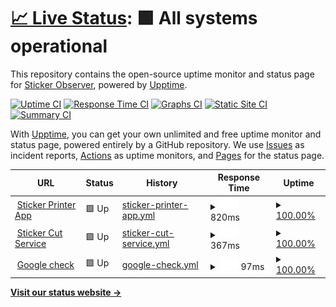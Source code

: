 # [📈 Live Status](https://avaleriani.github.io/sticker-printer): <!--live status--> **🟩 All systems operational**

This repository contains the open-source uptime monitor and status page for [Sticker Observer](https://sticker.observer/), powered by [Upptime](https://github.com/upptime/upptime).

[![Uptime CI](https://github.com/koj-co/upptime/workflows/Uptime%20CI/badge.svg)](https://github.com/koj-co/upptime/actions?query=workflow%3A%22Uptime+CI%22)
[![Response Time CI](https://github.com/koj-co/upptime/workflows/Response%20Time%20CI/badge.svg)](https://github.com/koj-co/upptime/actions?query=workflow%3A%22Response+Time+CI%22)
[![Graphs CI](https://github.com/koj-co/upptime/workflows/Graphs%20CI/badge.svg)](https://github.com/koj-co/upptime/actions?query=workflow%3A%22Graphs+CI%22)
[![Static Site CI](https://github.com/koj-co/upptime/workflows/Static%20Site%20CI/badge.svg)](https://github.com/koj-co/upptime/actions?query=workflow%3A%22Static+Site+CI%22)
[![Summary CI](https://github.com/koj-co/upptime/workflows/Summary%20CI/badge.svg)](https://github.com/koj-co/upptime/actions?query=workflow%3A%22Summary+CI%22)

With [Upptime](https://upptime.js.org), you can get your own unlimited and free uptime monitor and status page, powered entirely by a GitHub repository. We use [Issues](https://github.com/avaleriani/sticker-printer/issues) as incident reports, [Actions](https://github.com/avaleriani/sticker-printer/actions) as uptime monitors, and [Pages](https://avaleriani.github.io/sticker-printer) for the status page.

<!--start: status pages-->
<!-- This summary is generated by Upptime (https://github.com/upptime/upptime) -->
<!-- Do not edit this manually, your changes will be overwritten -->
<!-- prettier-ignore -->
| URL | Status | History | Response Time | Uptime |
| --- | ------ | ------- | ------------- | ------ |
| <img alt="" src="https://favicons.githubusercontent.com/sticker.observer" height="13"> [Sticker Printer App](https://sticker.observer/) | 🟩 Up | [sticker-printer-app.yml](https://github.com/avaleriani/sticker-uptime-monitor/commits/HEAD/history/sticker-printer-app.yml) | <details><summary><img alt="Response time graph" src="./graphs/sticker-printer-app/response-time-week.png" height="20"> 820ms</summary><br><a href="https://avaleriani.github.io/sticker-printer/history/sticker-printer-app"><img alt="Response time 1035" src="https://img.shields.io/endpoint?url=https%3A%2F%2Fraw.githubusercontent.com%2Favaleriani%2Fsticker-uptime-monitor%2FHEAD%2Fapi%2Fsticker-printer-app%2Fresponse-time.json"></a><br><a href="https://avaleriani.github.io/sticker-printer/history/sticker-printer-app"><img alt="24-hour response time 967" src="https://img.shields.io/endpoint?url=https%3A%2F%2Fraw.githubusercontent.com%2Favaleriani%2Fsticker-uptime-monitor%2FHEAD%2Fapi%2Fsticker-printer-app%2Fresponse-time-day.json"></a><br><a href="https://avaleriani.github.io/sticker-printer/history/sticker-printer-app"><img alt="7-day response time 820" src="https://img.shields.io/endpoint?url=https%3A%2F%2Fraw.githubusercontent.com%2Favaleriani%2Fsticker-uptime-monitor%2FHEAD%2Fapi%2Fsticker-printer-app%2Fresponse-time-week.json"></a><br><a href="https://avaleriani.github.io/sticker-printer/history/sticker-printer-app"><img alt="30-day response time 982" src="https://img.shields.io/endpoint?url=https%3A%2F%2Fraw.githubusercontent.com%2Favaleriani%2Fsticker-uptime-monitor%2FHEAD%2Fapi%2Fsticker-printer-app%2Fresponse-time-month.json"></a><br><a href="https://avaleriani.github.io/sticker-printer/history/sticker-printer-app"><img alt="1-year response time 1035" src="https://img.shields.io/endpoint?url=https%3A%2F%2Fraw.githubusercontent.com%2Favaleriani%2Fsticker-uptime-monitor%2FHEAD%2Fapi%2Fsticker-printer-app%2Fresponse-time-year.json"></a></details> | <details><summary><a href="https://avaleriani.github.io/sticker-printer/history/sticker-printer-app">100.00%</a></summary><a href="https://avaleriani.github.io/sticker-printer/history/sticker-printer-app"><img alt="All-time uptime 99.97%" src="https://img.shields.io/endpoint?url=https%3A%2F%2Fraw.githubusercontent.com%2Favaleriani%2Fsticker-uptime-monitor%2FHEAD%2Fapi%2Fsticker-printer-app%2Fuptime.json"></a><br><a href="https://avaleriani.github.io/sticker-printer/history/sticker-printer-app"><img alt="24-hour uptime 100.00%" src="https://img.shields.io/endpoint?url=https%3A%2F%2Fraw.githubusercontent.com%2Favaleriani%2Fsticker-uptime-monitor%2FHEAD%2Fapi%2Fsticker-printer-app%2Fuptime-day.json"></a><br><a href="https://avaleriani.github.io/sticker-printer/history/sticker-printer-app"><img alt="7-day uptime 100.00%" src="https://img.shields.io/endpoint?url=https%3A%2F%2Fraw.githubusercontent.com%2Favaleriani%2Fsticker-uptime-monitor%2FHEAD%2Fapi%2Fsticker-printer-app%2Fuptime-week.json"></a><br><a href="https://avaleriani.github.io/sticker-printer/history/sticker-printer-app"><img alt="30-day uptime 100.00%" src="https://img.shields.io/endpoint?url=https%3A%2F%2Fraw.githubusercontent.com%2Favaleriani%2Fsticker-uptime-monitor%2FHEAD%2Fapi%2Fsticker-printer-app%2Fuptime-month.json"></a><br><a href="https://avaleriani.github.io/sticker-printer/history/sticker-printer-app"><img alt="1-year uptime 99.97%" src="https://img.shields.io/endpoint?url=https%3A%2F%2Fraw.githubusercontent.com%2Favaleriani%2Fsticker-uptime-monitor%2FHEAD%2Fapi%2Fsticker-printer-app%2Fuptime-year.json"></a></details>
| <img alt="" src="https://favicons.githubusercontent.com/cut.sticker.observer" height="13"> [Sticker Cut Service](https://cut.sticker.observer/) | 🟩 Up | [sticker-cut-service.yml](https://github.com/avaleriani/sticker-uptime-monitor/commits/HEAD/history/sticker-cut-service.yml) | <details><summary><img alt="Response time graph" src="./graphs/sticker-cut-service/response-time-week.png" height="20"> 367ms</summary><br><a href="https://avaleriani.github.io/sticker-printer/history/sticker-cut-service"><img alt="Response time 624" src="https://img.shields.io/endpoint?url=https%3A%2F%2Fraw.githubusercontent.com%2Favaleriani%2Fsticker-uptime-monitor%2FHEAD%2Fapi%2Fsticker-cut-service%2Fresponse-time.json"></a><br><a href="https://avaleriani.github.io/sticker-printer/history/sticker-cut-service"><img alt="24-hour response time 239" src="https://img.shields.io/endpoint?url=https%3A%2F%2Fraw.githubusercontent.com%2Favaleriani%2Fsticker-uptime-monitor%2FHEAD%2Fapi%2Fsticker-cut-service%2Fresponse-time-day.json"></a><br><a href="https://avaleriani.github.io/sticker-printer/history/sticker-cut-service"><img alt="7-day response time 367" src="https://img.shields.io/endpoint?url=https%3A%2F%2Fraw.githubusercontent.com%2Favaleriani%2Fsticker-uptime-monitor%2FHEAD%2Fapi%2Fsticker-cut-service%2Fresponse-time-week.json"></a><br><a href="https://avaleriani.github.io/sticker-printer/history/sticker-cut-service"><img alt="30-day response time 539" src="https://img.shields.io/endpoint?url=https%3A%2F%2Fraw.githubusercontent.com%2Favaleriani%2Fsticker-uptime-monitor%2FHEAD%2Fapi%2Fsticker-cut-service%2Fresponse-time-month.json"></a><br><a href="https://avaleriani.github.io/sticker-printer/history/sticker-cut-service"><img alt="1-year response time 624" src="https://img.shields.io/endpoint?url=https%3A%2F%2Fraw.githubusercontent.com%2Favaleriani%2Fsticker-uptime-monitor%2FHEAD%2Fapi%2Fsticker-cut-service%2Fresponse-time-year.json"></a></details> | <details><summary><a href="https://avaleriani.github.io/sticker-printer/history/sticker-cut-service">100.00%</a></summary><a href="https://avaleriani.github.io/sticker-printer/history/sticker-cut-service"><img alt="All-time uptime 88.83%" src="https://img.shields.io/endpoint?url=https%3A%2F%2Fraw.githubusercontent.com%2Favaleriani%2Fsticker-uptime-monitor%2FHEAD%2Fapi%2Fsticker-cut-service%2Fuptime.json"></a><br><a href="https://avaleriani.github.io/sticker-printer/history/sticker-cut-service"><img alt="24-hour uptime 100.00%" src="https://img.shields.io/endpoint?url=https%3A%2F%2Fraw.githubusercontent.com%2Favaleriani%2Fsticker-uptime-monitor%2FHEAD%2Fapi%2Fsticker-cut-service%2Fuptime-day.json"></a><br><a href="https://avaleriani.github.io/sticker-printer/history/sticker-cut-service"><img alt="7-day uptime 100.00%" src="https://img.shields.io/endpoint?url=https%3A%2F%2Fraw.githubusercontent.com%2Favaleriani%2Fsticker-uptime-monitor%2FHEAD%2Fapi%2Fsticker-cut-service%2Fuptime-week.json"></a><br><a href="https://avaleriani.github.io/sticker-printer/history/sticker-cut-service"><img alt="30-day uptime 86.91%" src="https://img.shields.io/endpoint?url=https%3A%2F%2Fraw.githubusercontent.com%2Favaleriani%2Fsticker-uptime-monitor%2FHEAD%2Fapi%2Fsticker-cut-service%2Fuptime-month.json"></a><br><a href="https://avaleriani.github.io/sticker-printer/history/sticker-cut-service"><img alt="1-year uptime 88.83%" src="https://img.shields.io/endpoint?url=https%3A%2F%2Fraw.githubusercontent.com%2Favaleriani%2Fsticker-uptime-monitor%2FHEAD%2Fapi%2Fsticker-cut-service%2Fuptime-year.json"></a></details>
| <img alt="" src="https://favicons.githubusercontent.com/google.com" height="13"> [Google check](https://google.com) | 🟩 Up | [google-check.yml](https://github.com/avaleriani/sticker-uptime-monitor/commits/HEAD/history/google-check.yml) | <details><summary><img alt="Response time graph" src="./graphs/google-check/response-time-week.png" height="20"> 97ms</summary><br><a href="https://avaleriani.github.io/sticker-printer/history/google-check"><img alt="Response time 122" src="https://img.shields.io/endpoint?url=https%3A%2F%2Fraw.githubusercontent.com%2Favaleriani%2Fsticker-uptime-monitor%2FHEAD%2Fapi%2Fgoogle-check%2Fresponse-time.json"></a><br><a href="https://avaleriani.github.io/sticker-printer/history/google-check"><img alt="24-hour response time 92" src="https://img.shields.io/endpoint?url=https%3A%2F%2Fraw.githubusercontent.com%2Favaleriani%2Fsticker-uptime-monitor%2FHEAD%2Fapi%2Fgoogle-check%2Fresponse-time-day.json"></a><br><a href="https://avaleriani.github.io/sticker-printer/history/google-check"><img alt="7-day response time 97" src="https://img.shields.io/endpoint?url=https%3A%2F%2Fraw.githubusercontent.com%2Favaleriani%2Fsticker-uptime-monitor%2FHEAD%2Fapi%2Fgoogle-check%2Fresponse-time-week.json"></a><br><a href="https://avaleriani.github.io/sticker-printer/history/google-check"><img alt="30-day response time 105" src="https://img.shields.io/endpoint?url=https%3A%2F%2Fraw.githubusercontent.com%2Favaleriani%2Fsticker-uptime-monitor%2FHEAD%2Fapi%2Fgoogle-check%2Fresponse-time-month.json"></a><br><a href="https://avaleriani.github.io/sticker-printer/history/google-check"><img alt="1-year response time 122" src="https://img.shields.io/endpoint?url=https%3A%2F%2Fraw.githubusercontent.com%2Favaleriani%2Fsticker-uptime-monitor%2FHEAD%2Fapi%2Fgoogle-check%2Fresponse-time-year.json"></a></details> | <details><summary><a href="https://avaleriani.github.io/sticker-printer/history/google-check">100.00%</a></summary><a href="https://avaleriani.github.io/sticker-printer/history/google-check"><img alt="All-time uptime 100.00%" src="https://img.shields.io/endpoint?url=https%3A%2F%2Fraw.githubusercontent.com%2Favaleriani%2Fsticker-uptime-monitor%2FHEAD%2Fapi%2Fgoogle-check%2Fuptime.json"></a><br><a href="https://avaleriani.github.io/sticker-printer/history/google-check"><img alt="24-hour uptime 100.00%" src="https://img.shields.io/endpoint?url=https%3A%2F%2Fraw.githubusercontent.com%2Favaleriani%2Fsticker-uptime-monitor%2FHEAD%2Fapi%2Fgoogle-check%2Fuptime-day.json"></a><br><a href="https://avaleriani.github.io/sticker-printer/history/google-check"><img alt="7-day uptime 100.00%" src="https://img.shields.io/endpoint?url=https%3A%2F%2Fraw.githubusercontent.com%2Favaleriani%2Fsticker-uptime-monitor%2FHEAD%2Fapi%2Fgoogle-check%2Fuptime-week.json"></a><br><a href="https://avaleriani.github.io/sticker-printer/history/google-check"><img alt="30-day uptime 100.00%" src="https://img.shields.io/endpoint?url=https%3A%2F%2Fraw.githubusercontent.com%2Favaleriani%2Fsticker-uptime-monitor%2FHEAD%2Fapi%2Fgoogle-check%2Fuptime-month.json"></a><br><a href="https://avaleriani.github.io/sticker-printer/history/google-check"><img alt="1-year uptime 100.00%" src="https://img.shields.io/endpoint?url=https%3A%2F%2Fraw.githubusercontent.com%2Favaleriani%2Fsticker-uptime-monitor%2FHEAD%2Fapi%2Fgoogle-check%2Fuptime-year.json"></a></details>

<!--end: status pages-->

[**Visit our status website →**](https://avaleriani.github.io/sticker-printer)
